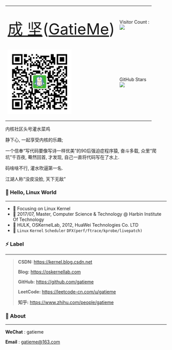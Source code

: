 <table class='demo'>
<tr>
    <td>
        <p align="center"><br><font size="16"><a href="https://oskernellab.com/about">成 坚</a>(<a href="https://kernel.blog.csdn.net">GatieMe</a>)</font></p>
    </td>
    <td> 
        <p>
            Visitor Count : <br>
            <img src="https://profile-counter.glitch.me/gatieme/count.svg" />
        </p>
    </td>
</tr>
<tr>
    <td>
        <p><img  width="200" height="200" src="./wechat_mp_qrcode.jpg" /></p>
    </td>
    <td>
        <p>
            GitHub Stars<br>
            <img src="https://github-readme-stats.vercel.app/api?username=gatieme&show_icons=true&icon_color=CE1D2D&text_color=718096&bg_color=ffffff&hide_title=true" />
        </p>
    </td>
</tr>
</table>



内核社区头号灌水菜鸡

静下心, 一起享受内核的乐趣;

一个信奉“写代码要像写诗一样优美”的90后强迫症程序猿, 奋斗多载, 众里“爬坑”千百夜, 蓦然回首, 才发现, 自己一直将代码写在了水上. 

码啥啥不行, 灌水吹逼第一名. 

江湖人称“没皮没脸, 天下无敌”


### 👋 Hello, Linux World
-------

- :orange_book: Focusing on Linux Kernel
- :ram: 2017/07, Master, Computer Science & Technology @ Harbin Institute Of Technology
- :hammer: HULK, OSKernelLab, 2012, HuaWei Technologies Co. LTD
- :meat_on_bone: `Linux`  `Kernel`  `Scheduler`  `DFX(perf/ftrace/kprobe/livepatch)`


### ⚡ Label
-------


> **CSDN:** https://kernel.blog.csdn.net
>
> **Blog:** https://oskernellab.com
>
> **GitHub:** https://github.com/gatieme
>
> **LeetCode:** https://leetcode-cn.com/u/gatieme
>
> **知乎:** https://www.zhihu.com/people/gatieme

###  💬 About
-------

**WeChat**	: gatieme

**Email**	: gatieme@163.com

